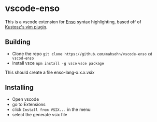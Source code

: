 # vscode-enso

This is a vscode extension for [Enso](https://github.com/enso-org/enso) syntax highlighting, based off of [Kustosz's vim plugin](https://github.com/kustosz/vim-enso-syntax).



## Building

- Clone the repo
    `git clone https://github.com/mahsohn/vscode-enso`
    `cd vscod-enso`
- Install vsce
    `npm install -g vsce`
    `vsce package`

This should create a file enso-lang-x.x.x.vsix
## Installing

- Open vscode
- go to Extensions
- click `Install from VSIX...` in the menu
- select the generate vsix file
